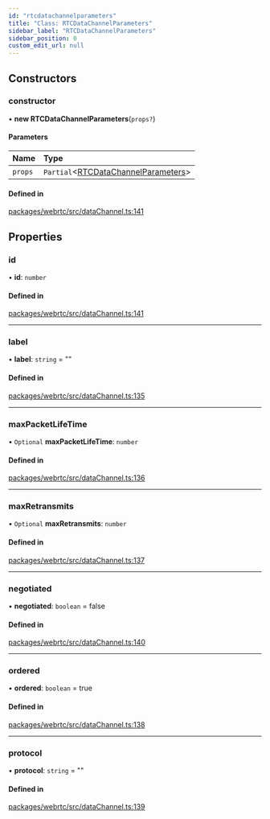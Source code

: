 ```yaml
---
id: "rtcdatachannelparameters"
title: "Class: RTCDataChannelParameters"
sidebar_label: "RTCDataChannelParameters"
sidebar_position: 0
custom_edit_url: null
---
```


## Constructors

### constructor

• **new RTCDataChannelParameters**(`props?`)

#### Parameters

| Name | Type |
| :------ | :------ |
| `props` | `Partial`<[RTCDataChannelParameters](rtcdatachannelparameters.md)\> |

#### Defined in

[packages/webrtc/src/dataChannel.ts:141](https://github.com/shinyoshiaki/werift-webrtc/blob/8a77e73/packages/webrtc/src/dataChannel.ts#L141)

## Properties

### id

• **id**: `number`

#### Defined in

[packages/webrtc/src/dataChannel.ts:141](https://github.com/shinyoshiaki/werift-webrtc/blob/8a77e73/packages/webrtc/src/dataChannel.ts#L141)

___

### label

• **label**: `string` = ""

#### Defined in

[packages/webrtc/src/dataChannel.ts:135](https://github.com/shinyoshiaki/werift-webrtc/blob/8a77e73/packages/webrtc/src/dataChannel.ts#L135)

___

### maxPacketLifeTime

• `Optional` **maxPacketLifeTime**: `number`

#### Defined in

[packages/webrtc/src/dataChannel.ts:136](https://github.com/shinyoshiaki/werift-webrtc/blob/8a77e73/packages/webrtc/src/dataChannel.ts#L136)

___

### maxRetransmits

• `Optional` **maxRetransmits**: `number`

#### Defined in

[packages/webrtc/src/dataChannel.ts:137](https://github.com/shinyoshiaki/werift-webrtc/blob/8a77e73/packages/webrtc/src/dataChannel.ts#L137)

___

### negotiated

• **negotiated**: `boolean` = false

#### Defined in

[packages/webrtc/src/dataChannel.ts:140](https://github.com/shinyoshiaki/werift-webrtc/blob/8a77e73/packages/webrtc/src/dataChannel.ts#L140)

___

### ordered

• **ordered**: `boolean` = true

#### Defined in

[packages/webrtc/src/dataChannel.ts:138](https://github.com/shinyoshiaki/werift-webrtc/blob/8a77e73/packages/webrtc/src/dataChannel.ts#L138)

___

### protocol

• **protocol**: `string` = ""

#### Defined in

[packages/webrtc/src/dataChannel.ts:139](https://github.com/shinyoshiaki/werift-webrtc/blob/8a77e73/packages/webrtc/src/dataChannel.ts#L139)
